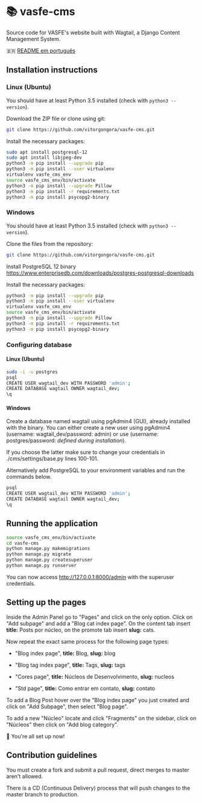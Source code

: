 # :books: vasfe-cms

Source code for VASFE's website built with Wagtail, a Django Content Management System.

:brazil: [README em português](https://github.com/vitorgongora/vasfe-cms/blob/master/README.pt-BR.md)
## Installation instructions
### Linux (Ubuntu)
You should have at least Python 3.5 installed (check with ```python3 --version```).<br/>

Download the ZIP file or clone using git:<br/>
```bash
git clone https://github.com/vitorgongora/vasfe-cms.git
```

Install the necessary packages:
```bash
sudo apt install postgresql-12
sudo apt install libjpeg-dev
python3 -m pip install --upgrade pip
python3 -m pip install --user virtualenv
virtualenv vasfe_cms_env
source vasfe_cms_env/bin/activate
python3 -m pip install --upgrade Pillow
python3 -m pip install -r requirements.txt
python3 -m pip install psycopg2-binary
```

### Windows
You should have at least Python 3.5 installed (check with ```python3 --version```).<br/>

Clone the files from the repository:<br/>
```bash
git clone https://github.com/vitorgongora/vasfe-cms.git
```
Install PostgreSQL 12 binary https://www.enterprisedb.com/downloads/postgres-postgresql-downloads<br/>

Install the necessary packages:
```bash
python3 -m pip install --upgrade pip
python3 -m pip install --user virtualenv
virtualenv vasfe_cms_env
source vasfe_cms_env/bin/activate
python3 -m pip install --upgrade Pillow
python3 -m pip install -r requirements.txt
python3 -m pip install psycopg2-binary
```

### Configuring database
#### Linux (Ubuntu)
```bash
sudo -i -u postgres
psql
CREATE USER wagtail_dev WITH PASSWORD 'admin';
CREATE DATABASE wagtail OWNER wagtail_dev;
\q
```

#### Windows
Create a database named wagtail using pgAdmin4 (GUI), already installed with the binary.
You can either create a new user using pgAdmin4 (username: wagtail_dev/password: admin) or use 
(username: postgres/password: *defined during installation*).

If you choose the latter make sure to change your credentials in ./cms/settings/base.py lines 100-101.

Alternatively add PostgreSQL to your environment variables and run the commands below.
```bash
psql
CREATE USER wagtail_dev WITH PASSWORD 'admin';
CREATE DATABASE wagtail OWNER wagtail_dev;
\q
```

## Running the application
```bash
source vasfe_cms_env/bin/activate
cd vasfe-cms
python manage.py makemigrations
python manage.py migrate
python manage.py createsuperuser
python manage.py runserver
```

You can now access http://127.0.0.1:8000/admin with the superuser credentials.

## Setting up the pages
Inside the Admin Panel go to "Pages" and click on the only option.
Click on "Add subpage" and add a "Blog cat index page". On the content tab insert **title:** Posts por núcleo, on the
promote tab insert **slug:** cats.

Now repeat the exact same process for the following page types:

* "Blog index page", **title:** Blog, **slug:** blog

* "Blog tag index page", **title:** Tags, **slug:** tags

* "Cores page", **title:** Núcleos de Desenvolvimento, **slug:** nucleos

* "Std page", **title:** Como entrar em contato, **slug:** contato

To add a Blog Post hover over the "Blog index page" you just created and click on "Add Subpage", then select "Blog page".

To add a new "Núcleo" locate and click "Fragments" on the sidebar, click on "Núcleos" then click on "Add blog category".

:tada: You're all set up now!

## Contribution guidelines
You must create a fork and submit a pull request, direct merges to master aren't allowed.

There is a CD (Continuous Delivery) process that will push changes to the master branch to production.
